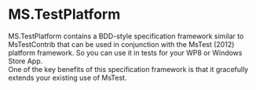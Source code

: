 MS.TestPlatform
===============

MS.TestPlatform contains a BDD-style specification framework similar to MsTestContrib that can be used in conjunction with the MsTest (2012) platform framework.
So you can use it in tests for your WP8 or Windows Store App.  
One of the key benefits of this specification framework is that it gracefully extends your existing use of MsTest.
